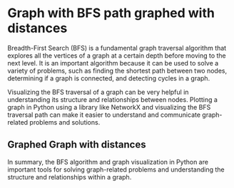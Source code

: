 # Graph with BFS path graphed with distances

Breadth-First Search (BFS) is a fundamental graph traversal algorithm that explores all the vertices of a graph at a certain depth before moving to the next level. It is an important algorithm because it can be used to solve a variety of problems, such as finding the shortest path between two nodes, determining if a graph is connected, and detecting cycles in a graph.

Visualizing the BFS traversal of a graph can be very helpful in understanding its structure and relationships between nodes. Plotting a graph in Python using a library like NetworkX and visualizing the BFS traversal path can make it easier to understand and communicate graph-related problems and solutions.

## Graphed Graph with distances



In summary, the BFS algorithm and graph visualization in Python are important tools for solving graph-related problems and understanding the structure and relationships within a graph.